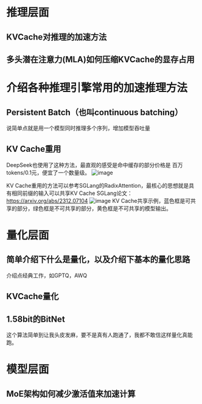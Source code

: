 
# 推理层面

## KVCache对推理的加速方法

## 多头潜在注意力(MLA)如何压缩KVCache的显存占用

# 介绍各种推理引擎常用的加速推理方法

## Persistent Batch（也叫continuous batching）

说简单点就是用一个模型同时推理多个序列，增加模型吞吐量

## KV Cache重用

DeepSeek也使用了这种方法，最直观的感受是命中缓存的部分价格是 百万tokens/0.1元，便宜了一个数量级。
![image](https://github.com/user-attachments/assets/2b819478-b361-4278-8add-54cbd1555121)

KV Cache重用的方法可以参考SGLang的RadixAttention，最核心的思想就是具有相同前缀的输入可以共享KV Cache
SGLang论文：https://arxiv.org/abs/2312.07104
![image](https://github.com/user-attachments/assets/40b6bf73-3ce1-4b4d-8384-06f95c4ce06d)
KV Cache共享示例，蓝色框是可共享的部分，绿色框是不可共享的部分，黄色框是不可共享的模型输出。

# 量化层面

## 简单介绍下什么是量化，以及介绍下基本的量化思路
介绍点经典工作，如GPTQ，AWQ

## KVCache量化

## 1.58bit的BitNet
这个算法简单到让我头皮发麻，要不是真有人跑通了，我都不敢信这样量化真能跑。

# 模型层面

## MoE架构如何减少激活值来加速计算
